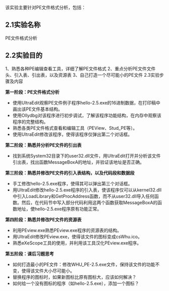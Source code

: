 该实验主要针对PE文件格式分析，包括：

## 2.1实验名称

PE文件格式分析

## 2.2实验目的

1、熟悉各种PE编辑查看工具，详细了解PE文件格式
2、重点分析PE文件文件头、引入表、引出表，以及资源表
3、自己打造一个尽可能小的PE文件
2.3实验步骤及内容

**第一阶段：PE文件格式分析**
- 使用UltraEdit观察PE文件例子程序hello-2.5.exe的16进制数据，在打印稿中画出该PE文件基本结构。
- 使用Ollydbg对该程序进行初步调试，了解该程序功能结构，在内存中观察该程序的完整结构。
- 熟悉各类PE文件格式查看和编辑工具（PEView、Stud_PE等）。
- 使用UltraEdit修改该程序，使得该程序仅弹出第二个对话框。

**第二阶段：熟悉并分析PE文件的引出表**
- 找到系统System32目录下的user32.dll文件，用UltraEdit打开并分析该文件引出表，找出函数MessageBoxA的地址，并验证该地址是否正确。

**第三阶段：熟悉并修改PE文件的引入表结构，以及代码段和数据段**
- 手工修改hello-2.5.exe程序，使得其可以弹出第三个对话框。
- 用UltraEdit修改hello-2.5.exe程序的引入表，使该程序仅可以从kernel32.dll中引入LoadLibrary和GetProcAddress函数，而不从user32.dll导入任何函数。然后，在代码节中写入部分代码利用这两个函数获取MessageBoxA的函数地址，使hello-2.5.exe程序原有功能正常。

**第四阶段：熟悉并修改PE文件的资源表**
- 利用PEview.exe熟悉PEview.exe程序的资源表的结构。
- 用UltraEdit修改PEview.exe，使得该文件的图标变成csWhu.ico。
- 熟悉eXeScope工具的使用，并利用该工具汉化PEview.exe程序。

**第五阶段：课后习题思考**
- 如何打造最小的PE文件：修改WHU_PE-2.5.exe文件，保持该文件的功能不变，使得该文件大小尽可能小。
- 替换程序的图标时，如果新图标比原有图标大，应该如何解决？
- 如何给一个没有图标的程序（如hello-2.5.exe），添加一个图标？

